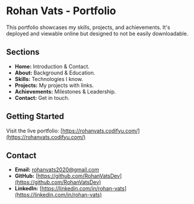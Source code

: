 # Rohan Vats - Portfolio

This portfolio showcases my skills, projects, and achievements.  It's deployed and viewable online but designed to not be easily downloadable.

## Sections

*   **Home:** Introduction & Contact.
*   **About:** Background & Education.
*   **Skills:** Technologies I know.
*   **Projects:** My projects with links.
*   **Achievements:** Milestones & Leadership.
*   **Contact:** Get in touch.

## Getting Started

Visit the live portfolio: [https://rohanvats.codifyu.com/](https://rohanvats.codifyu.com/)

## Contact

*   **Email:** rohanvats2020@gmail.com
*   **GitHub:** [https://github.com/RohanVatsDev](https://github.com/RohanVatsDev)
*   **LinkedIn:** [https://linkedin.com/in/rohan-vats](https://linkedin.com/in/rohan-vats)
